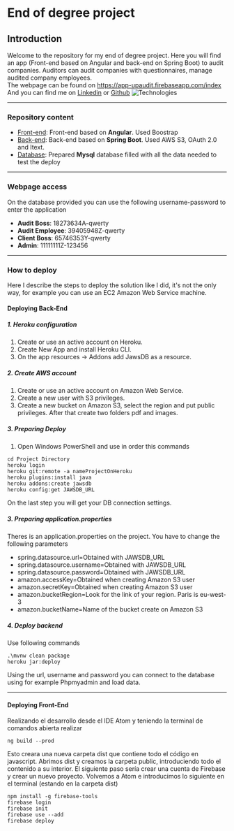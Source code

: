 # End of degree project
## Introduction 
Welcome to the repository for my end of degree project. Here you will find an app (Front-end based on Angular and back-end on Spring Boot) to audit companies. Auditors can audit companies with questionnaires, manage audited company employees. <br />
The webpage can be found on https://app-upaudit.firebaseapp.com/index <br />
And you can find me on [Linkedin](https://www.linkedin.com/in/anderlakidain/) or [Github](https://github.com/lakidain)
![Technologies](https://miro.medium.com/max/785/1*I9paH_iKTmSeYs1HzRzuag.png)

---

### Repository content
- [Front-end](https://github.com/lakidain/TFG/tree/master/auditorias-app): Front-end based on **Angular**. Used Boostrap
- [Back-end](https://github.com/lakidain/TFG/tree/master/spring-boot-backend): Back-end based on **Spring Boot**. Used AWS S3, OAuth 2.0 and Itext.
- [Database](https://github.com/lakidain/TFG/tree/master/Resources): Prepared **Mysql** database filled with all the data needed to test the deploy

---

### Webpage access
On the database provided you can use the following username-password to enter the application
- **Audit Boss**: 18273634A-qwerty
- **Audit Employee**: 39405948Z-qwerty
- **Client Boss**: 65746353Y-qwerty
- **Admin**: 11111111Z-123456

---

### How to deploy
Here I describe the steps to deploy the solution like I did, it's not the only way, for example you can use an EC2 Amazon Web Service machine.

#### Deploying Back-End
##### 1. Heroku configuration
1. Create or use an active account on Heroku. 
2. Create New App and install Heroku CLI. 
3. On the app resources -> Addons add JawsDB as a resource.
##### 2. Create AWS account
1. Create or use an active account on Amazon Web Service. 
2. Create a new user with S3 privileges. 
3. Create a new bucket on Amazon S3, select the region and put public privileges. After that create two folders pdf and images.
##### 3. Preparing Deploy
1. Open Windows PowerShell and use in order this commands
```
cd Project Directory
heroku login
heroku git:remote -a nameProjectOnHeroku
heroku plugins:install java
heroku addons:create jawsdb
heroku config:get JAWSDB_URL
```
On the last step you will get your DB connection settings.
##### 3. Preparing application.properties
Theres is an application.properties on the project. You have to change the following parameters
- spring.datasource.url=Obtained with JAWSDB_URL
- spring.datasource.username=Obtained with JAWSDB_URL
- spring.datasource.password=Obtained with JAWSDB_URL
- amazon.accessKey=Obtained when creating Amazon S3 user
- amazon.secretKey=Obtained when creating Amazon S3 user
- amazon.bucketRegion=Look for the link of your region. Paris is eu-west-3
- amazon.bucketName=Name of the bucket create on Amazon S3

##### 4. Deploy backend
Use following commands
```
.\mvnw clean package
heroku jar:deploy
```
Using the url, username and password you can connect to the database using for example Phpmyadmin and load data.
___
#### Deploying Front-End
Realizando el desarrollo desde el IDE Atom y teniendo la terminal de comandos abierta realizar
```
ng build --prod
```
Esto creara una nueva carpeta dist que contiene todo el código en javascript. Abrimos dist y creamos la carpeta public, introduciendo todo el contenido a su interior.
El siguiente paso sería crear una cuenta de Firebase y crear un nuevo proyecto. Volvemos a Atom e introducimos lo siguiente en el terminal (estando en la carpeta dist)
```
npm install -g firebase-tools
firebase login
firebase init
firebase use --add
firebase deploy
```
